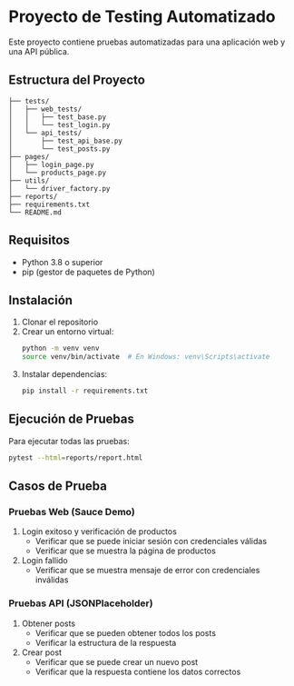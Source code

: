 # Proyecto de Testing Automatizado

Este proyecto contiene pruebas automatizadas para una aplicación web y una API pública.

## Estructura del Proyecto

```
├── tests/
│   ├── web_tests/
│   │   ├── test_base.py
│   │   └── test_login.py
│   └── api_tests/
│       ├── test_api_base.py
│       └── test_posts.py
├── pages/
│   ├── login_page.py
│   └── products_page.py
├── utils/
│   └── driver_factory.py
├── reports/
├── requirements.txt
└── README.md
```

## Requisitos

- Python 3.8 o superior
- pip (gestor de paquetes de Python)

## Instalación

1. Clonar el repositorio
2. Crear un entorno virtual:
   ```bash
   python -m venv venv
   source venv/bin/activate  # En Windows: venv\Scripts\activate
   ```
3. Instalar dependencias:
   ```bash
   pip install -r requirements.txt
   ```

## Ejecución de Pruebas

Para ejecutar todas las pruebas:
```bash
pytest --html=reports/report.html
```

## Casos de Prueba

### Pruebas Web (Sauce Demo)
1. Login exitoso y verificación de productos
   - Verificar que se puede iniciar sesión con credenciales válidas
   - Verificar que se muestra la página de productos
2. Login fallido
   - Verificar que se muestra mensaje de error con credenciales inválidas

### Pruebas API (JSONPlaceholder)
1. Obtener posts
   - Verificar que se pueden obtener todos los posts
   - Verificar la estructura de la respuesta
2. Crear post
   - Verificar que se puede crear un nuevo post
   - Verificar que la respuesta contiene los datos correctos 